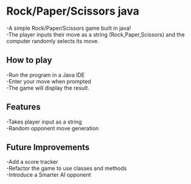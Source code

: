 # Rock/Paper/Scissors java
-A simple Rock/Paper/Scissors game built in java! <br>
-The player inputs their move as a string (Rock,Paper,Scissors) and the computer randomly selects its move.<br>
## How to play
-Run the program in a Java IDE<br>
-Enter your move when prompted<br>
-The game will display the result.<br>
## Features
-Takes player input as a string<br>
-Random opponent move generation<br>
## Future Improvements<br>
-Add a score tracker<br>
-Refactor the game to use classes and methods<br>
-Introduce a Smarter AI opponent<br>
